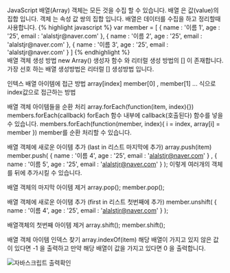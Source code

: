 <div class="box">
  JavaScript 배열(Array) 객체는 모든 것을 수집 할 수 있습니다.
  배열 은 값(value)의 집합 입니다.
  객체 는 속성 값 쌍의 집합 입니다.
  배열은 데이터를 수집을 하고 정리할때 사용합니다.
{% highlight javascript %}
var member = [
  {
    name : '이름 1',
    age : '25',
    email : 'alalstjr@naver.com'
  },
  {
    name : '이름 2',
    age : '25',
    email : 'alalstjr@naver.com'
  },
  {
    name : '이름 3',
    age : '25',
    email : 'alalstjr@naver.com'
  }
]
{% endhighlight %}
</div>

<div class="box">
  배열 객체 생성 방법
  new Array() 생성자 함수 와 리터럴 생성 방법의 [] 이 존재합니다.
  가장 선호 하는 배열 생성방법은 리터럴 [] 생성방법 입니다.
  
  인텍스 배열 아이템에 접근 방법
  array[index]
  member[0] , member[1] ... 식으로 index값으로 접근하는 방법
  
  배열 객체 아이템들을 순환 처리
  array.forEach(function(item, index){})
  members.forEach(callback) forEach 함수 내부에 callback(호출된다) 함수를 넣을 수 있습니다.
  members.forEach(function(member, index){
    i = index, array[i] = member
  }) member를 순환 처리할 수 있습니다.
  
  배열 객체에 새로운 아이템 추가 (last in 리스트 마지막에 추가)
  array.push(item)
  member.push(
  {
    name : '이름 4',
    age : '25',
    email : 'alalstjr@naver.com'
  } , {
    name : '이름 5',
    age : '25',
    email : 'alalstjr@naver.com'
  }
  );
  이렇게 여러개의 객체를 뒤에 추가시킬 수 있습니다.
  
  배열 객체의 마지막 아이템 제거
  array.pop();
  member.pop(); 
  
  배열 객체에 새로운 아이탬 추가 (first in 리스트 첫번째에 추가)
  member.unshift(
  {
    name : '이름 4',
    age : '25',
    email : 'alalstjr@naver.com'
  }
  );
  
  배열객체의 첫번째 아이템 제거
  array.shift();
  member.shift();
  
  배열 객체 아이템 인덱스 찾기
  array.indexOf(item)
  해당 배열이 가지고 있지 않은 값이 있다면 -1 을 출력하고
  만약 해당 배열이 값을 가지고 있다면 0 을 출력합니다.
<div class="img-box">
  <img src="{{ site.baseurl }}/static/img/post/2018-12-09-6.png" alt="자바스크립트 출력확인" />
</div>
</div>
